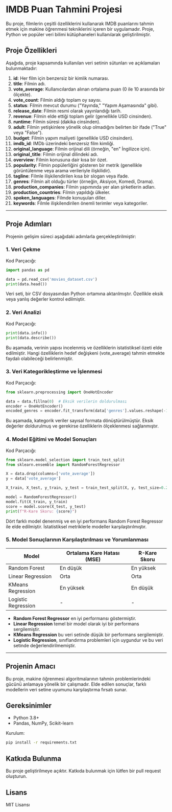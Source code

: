 
# IMDB Puan Tahmini Projesi

Bu proje, filmlerin çeşitli özelliklerini kullanarak IMDB puanlarını tahmin etmek için makine öğrenmesi tekniklerini içeren bir uygulamadır. Proje, Python ve popüler veri bilimi kütüphaneleri kullanılarak geliştirilmiştir.

## Proje Özellikleri
Aşağıda, proje kapsamında kullanılan veri setinin sütunları ve açıklamaları bulunmaktadır:

1. **id**: Her film için benzersiz bir kimlik numarası.
2. **title**: Filmin adı.
3. **vote_average**: Kullanıcılardan alınan ortalama puan (0 ile 10 arasında bir ölçekte).
4. **vote_count**: Filmin aldığı toplam oy sayısı.
5. **status**: Filmin mevcut durumu ("Yayında," "Yapım Aşamasında" gibi).
6. **release_date**: Filmin resmi olarak yayınlandığı tarih.
7. **revenue**: Filmin elde ettiği toplam gelir (genellikle USD cinsinden).
8. **runtime**: Filmin süresi (dakika cinsinden).
9. **adult**: Filmin yetişkinlere yönelik olup olmadığını belirten bir ifade ("True" veya "False").
10. **budget**: Filmin yapım maliyeti (genellikle USD cinsinden).
11. **imdb_id**: IMDb üzerindeki benzersiz film kimliği.
12. **original_language**: Filmin orijinal dili (örneğin, "en" İngilizce için).
13. **original_title**: Filmin orijinal dilindeki adı.
14. **overview**: Filmin konusuna dair kısa bir özet.
15. **popularity**: Filmin popülerliğini gösteren bir metrik (genellikle görüntülenme veya arama verileriyle ilişkilidir).
16. **tagline**: Filmle ilişkilendirilen kısa bir slogan veya ifade.
17. **genres**: Filmin ait olduğu türler (örneğin, Aksiyon, Komedi, Drama).
18. **production_companies**: Filmin yapımında yer alan şirketlerin adları.
19. **production_countries**: Filmin yapıldığı ülkeler.
20. **spoken_languages**: Filmde konuşulan diller.
21. **keywords**: Filmle ilişkilendirilen önemli terimler veya kategoriler.

---

## Proje Adımları
Projenin gelişim süreci aşağıdaki adımlarla gerçekleştirilmiştir:

### 1. Veri Çekme
Kod Parçacığı:
```python
import pandas as pd

data = pd.read_csv('movies_dataset.csv')
print(data.head())
```
Veri seti, bir CSV dosyasından Python ortamına aktarılmıştır. Özellikle eksik veya yanlış değerler kontrol edilmiştir.

### 2. Veri Analizi
Kod Parçacığı:
```python
print(data.info())
print(data.describe())
```
Bu aşamada, verinin yapısı incelenmiş ve özelliklerin istatistiksel özeti elde edilmiştir. Hangi özelliklerin hedef değişkeni (vote_average) tahmin etmekte faydalı olabileceği belirlenmiştir.

### 3. Veri Kategorikleştirme ve İşlenmesi
Kod Parçacığı:
```python
from sklearn.preprocessing import OneHotEncoder

data = data.fillna(0)  # Eksik verilerin doldurulması
encoder = OneHotEncoder()
encoded_genres = encoder.fit_transform(data['genres'].values.reshape(-1, 1)).toarray()
```
Bu aşamada, kategorik veriler sayısal formata dönüştürülmüştür. Eksik değerler doldurulmuş ve gerekirse özelliklerin ölçeklenmesi sağlanmıştır.

### 4. Model Eğitimi ve Model Sonuçları
Kod Parçacığı:
```python
from sklearn.model_selection import train_test_split
from sklearn.ensemble import RandomForestRegressor

X = data.drop(columns=['vote_average'])
y = data['vote_average']

X_train, X_test, y_train, y_test = train_test_split(X, y, test_size=0.2, random_state=42)

model = RandomForestRegressor()
model.fit(X_train, y_train)
score = model.score(X_test, y_test)
print(f"R-Kare Skoru: {score}")
```
Dört farklı model denenmiş ve en iyi performans Random Forest Regressor ile elde edilmiştir. İstatistiksel metriklerle modeller karşılaştırılmıştır.

### 5. Model Sonuçlarının Karşılaştırılması ve Yorumlanması
| Model                 | Ortalama Kare Hatası (MSE) | R-Kare Skoru |
|-----------------------|--------------------------|---------------|
| Random Forest         | En düşük               | En yüksek    |
| Linear Regression     | Orta                    | Orta          |
| KMeans Regression     | En yüksek               | En düşük    |
| Logistic Regression   | -                       | -             |

- **Random Forest Regressor** en iyi performansı göstermiştir.
- **Linear Regression** temel bir model olarak iyi bir performans sergilemiştir.
- **KMeans Regression** bu veri setinde düşük bir performans sergilemiştir.
- **Logistic Regression**, sınıflandırma problemleri için uygundur ve bu veri setinde değerlendirilmemiştir.

---

## Projenin Amacı
Bu proje, makine öğrenmesi algoritmalarının tahmin problemlerindeki gücünü anlamaya yönelik bir çalışmadır. Elde edilen sonuçlar, farklı modellerin veri setine uyumunu karşılaştırma fırsatı sunar.

## Gereksinimler
- Python 3.8+
- Pandas, NumPy, Scikit-learn

Kurulum:
```bash
pip install -r requirements.txt
```

## Katkıda Bulunma
Bu proje geliştirilmeye açıktır. Katkıda bulunmak için lütfen bir pull request oluşturun.

## Lisans
MIT Lisansı

